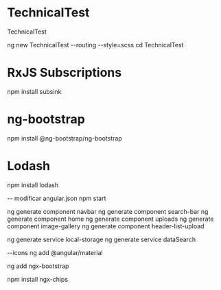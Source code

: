 # TechnicalTest

TechnicalTest

<!-- file:///F:/mestrado/2%C2%BA%20Semestre/AMI%20-%20Aplicacoes%20Multimedia%20Interativas%20-%20Design/Trabalhos-Labs%20+%20Project/Lab%204%20-%20javascript/IMA8%20-AngulaJs.pdf -->

ng new TechnicalTest --routing --style=scss
cd TechnicalTest

# RxJS Subscriptions

npm install subsink

# ng-bootstrap

npm install @ng-bootstrap/ng-bootstrap

# Lodash

npm install lodash

-- modificar angular.json
npm start

ng generate component navbar
ng generate component search-bar
ng generate component home
ng generate component uploads
ng generate component image-gallery
ng generate component header-list-upload

ng generate service local-storage
ng generate service dataSearch

--icons
ng add @angular/material

ng add ngx-bootstrap

<!-- npm install --save @angular/common@latest -->

npm install ngx-chips
